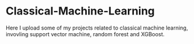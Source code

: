 # Classical-Machine-Learning
Here I upload some of my projects related to classical machine learning, invovling support vector machine, random forest and XGBoost.

